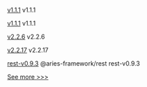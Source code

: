 
[v1.1.1](https://github.com/hyperledger/firefly-sdk-nodejs/releases/tag/v1.1.1) v1.1.1

[v1.1.1](https://github.com/hyperledger/firefly-cli/releases/tag/v1.1.1) v1.1.1

[v2.2.6](https://github.com/hyperledger/fabric-gateway-java/releases/tag/v2.2.6) v2.2.6

[v2.2.17](https://github.com/hyperledger/fabric-sdk-java/releases/tag/v2.2.17) v2.2.17

[rest-v0.9.3](https://github.com/hyperledger/aries-framework-javascript-ext/releases/tag/rest-v0.9.3) @aries-framework/rest rest-v0.9.3


[See more >>>](https://start-here.hyperledger.org/releases)
